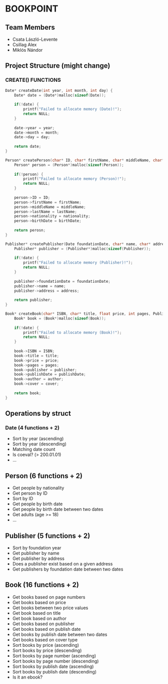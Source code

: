 # BOOKPOINT
## Team Members
- Csata László-Levente
- Csillag Alex
- Miklós Nándor

## Project Structure (might change)
### CREATE() FUNCTIONS
```c
Date* createDate(int year, int month, int day) {
	Date* date = (Date*)malloc(sizeof(Date));
	
	if(!date) {
		printf("Failed to allocate memory (Date)!");
		return NULL;
	}
	
	date->year = year;
	date->month = month;
	date->day = day;
	
	return date;
}

Person* createPerson(char* ID, char* firstName, char* middleName, char* lastName, Nationality nationality, Date birthDate) {
	Person* person = (Person*)malloc(sizeof(Person));
	
	if(!person) {
		printf("Failed to allocate memory (Person)!");
		return NULL;
	}
	
	person->ID = ID;
	person->firstName = firstName;
	person->middleName = middleName;
	person->lastName = lastName;
	person->nationality = nationality;
	person->birthDate = birthDate;
	
	return perosn;
}

Publisher* createPublisher(Date foundationDate, char* name, char* address) {
	Publisher* publisher = (Publisher*)malloc(sizeof(Publisher));
	
	if(!date) {
		printf("Failed to allocate memory (Publisher)!");
		return NULL;
	}
	
	publisher->foundationDate = foundationDate;
	publisher->name = name;
	publisher->address = address;
	
	return publisher;
}

Book* createBook(char* ISBN, char* title, float price, int pages, Publisher publisher, Date publishDate, Person author, Cover cover) {
	Book* book = (Book*)malloc(sizeof(Book));
	
	if(!date) {
		printf("Failed to allocate memory (Book)!");
		return NULL;
	}
	
	book->ISBN = ISBN;
	book->title = title;
	book->price = price;
	book->pages = pages;
	book->publisher = publisher;
	book->publishDate = publishDate;
	book->author = author;
	book->cover = cover;
	
	return book;
}
```

## Operations by struct
### Date (4 functions + 2)
- Sort by year (ascending)
- Sort by year (descending)
- Matching date count
- Is coeval? (> 200.01.01)
- ...

## Person (6 functions + 2)
- Get people by nationality
- Get person by ID
- Sort by ID
- Get people by birth date
- Get people by birth date between two dates
- Get adults (age >= 18)
- ...

## Publisher (5 functions + 2)
- Sort by foundation year
- Get publisher by name
- Get publisher by address
- Does a publisher exist based on a given address
- Get publishers by foundation date between two dates

## Book (16 functions + 2)
- Get books based on page numbers
- Get books based on price
- Get books between two price values
- Get book based on title
- Get book based on author
- Get books based on publisher
- Get books based on publish date
- Get books by publish date between two dates
- Get books based on cover type
- Sort books by price (ascending)
- Sort books by price (descending)
- Sort books by page number (ascending)
- Sort books by page number (descending)
- Sort books by publish date (ascending)
- Sort books by publish date (descending)
- Is it an ebook?

